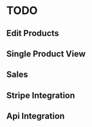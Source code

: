 # TODO

## Edit Products

## Single Product View

## Sales

## Stripe Integration

## Api Integration
